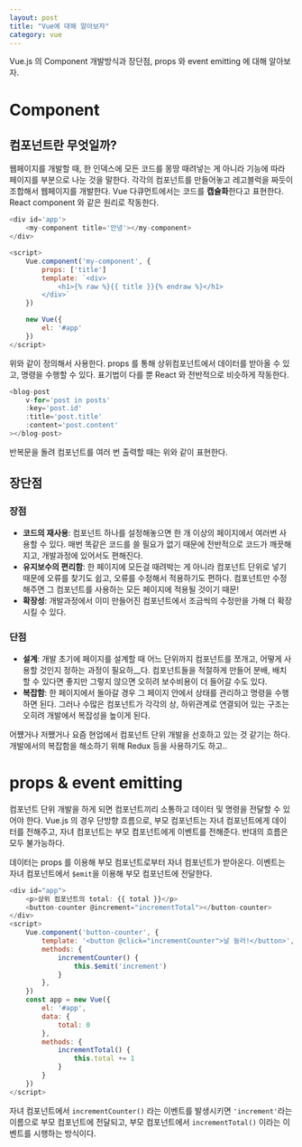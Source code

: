 ```yaml
---
layout: post
title: "Vue에 대해 알아보자"
category: vue
---
```


Vue.js 의 Component 개발방식과 장단점, props 와 event emitting 에 대해 알아보자.

# Component

## 컴포넌트란 무엇일까?

웹페이지를 개발할 때, 한 인덱스에 모든 코드를 몽땅 때려넣는 게 아니라 기능에 따라 페이지를 부분으로 나눈 것을 말한다. 각각의 컴포넌트를 만들어놓고 레고블럭을 짜듯이 조합해서 웹페이지를 개발한다. Vue 다큐먼트에서는 코드를 **캡슐화**한다고 표현한다. React component 와 같은 원리로 작동한다.

```js
<div id='app'>
    <my-component title='안녕'></my-component>
</div>

<script>
	Vue.component('my-component', {
		props: ['title']
		template: `<div>
			<h1>{% raw %}{{ title }}{% endraw %}</h1>
		</div>`
	})

	new Vue({
		el: '#app'
	})
</script>
```

위와 같이 정의해서 사용한다. props 를 통해 상위컴포넌트에서 데이터를 받아올 수 있고, 명령을 수행할 수 있다. 표기법이 다를 뿐 React 와 전반적으로 비슷하게 작동한다.

```js
<blog-post
	v-for='post in posts'
	:key='post.id'
	:title='post.title'
	:content='post.content'
></blog-post>
```

반복문을 돌려 컴포넌트를 여러 번 출력할 때는 위와 같이 표현한다.

## 장단점

### 장점

-   **코드의 재사용**: 컴포넌트 하나를 설정해놓으면 한 개 이상의 페이지에서 여러번 사용할 수 있다. 매번 똑같은 코드를 쓸 필요가 없기 때문에 전반적으로 코드가 깨끗해지고, 개발과정에 있어서도 편해진다.
-   **유지보수의 편리함**: 한 페이지에 모든걸 때려박는 게 아니라 컴포넌트 단위로 넣기 때문에 오류를 찾기도 쉽고, 오류를 수정해서 적용하기도 편하다. 컴포넌트만 수정해주면 그 컴포넌트를 사용하는 모든 페이지에 적용될 것이기 때문!
-   **확장성**: 개발과정에서 이미 만들어진 컴포넌트에서 조금씩의 수정만을 가해 더 확장시킬 수 있다.

### 단점

-   **설계**: 개발 초기에 페이지를 설계할 때 어느 단위까지 컴포넌트를 쪼개고, 어떻게 사용할 것인지 정하는 과정이 필요하\_\_다. 컴포넌트들을 적절하게 만들어 분배, 배치할 수 있다면 좋지만 그렇지 않으면 오히려 보수비용이 더 들어갈 수도 있다.
-   **복잡함**: 한 페이지에서 돌아갈 경우 그 페이지 안에서 상태를 관리하고 명령을 수행하면 된다. 그러나 수많은 컴포넌트가 각각의 상, 하위관계로 연결되어 있는 구조는 오히려 개발에서 복잡성을 높이게 된다.

어쩄거나 저쨌거나 요즘 현업에서 컴포넌트 단위 개발을 선호하고 있는 것 같기는 하다. 개발에서의 복잡함을 해소하기 위해 Redux 등을 사용하기도 하고..

# props & event emitting

컴포넌트 단위 개발을 하게 되면 컴포넌트끼리 소통하고 데이터 및 명령을 전달할 수 있어야 한다. Vue.js 의 경우 단방향 흐름으로, 부모 컴포넌트는 자녀 컴포넌트에게 데이터를 전해주고, 자녀 컴포넌트는 부모 컴포넌트에게 이벤트를 전해준다. 반대의 흐름은 모두 불가능하다.

데이터는 props 를 이용해 부모 컴포넌트로부터 자녀 컴포넌트가 받아온다. 이벤트는 자녀 컴포넌트에서 `$emit`을 이용해 부모 컴포넌트에 전달한다.

```js
<div id="app">
	<p>상위 컴포넌트의 total: {{ total }}</p>
	<button-counter @increment="incrementTotal"></button-counter>
</div>
<script>
	Vue.component('button-counter', {
		template: '<button @click="incrementCounter">날 눌러!</button>',
		methods: {
			incrementCounter() {
				this.$emit('increment')
			}
		},
	})
	const app = new Vue({
		el: '#app',
		data: {
			total: 0
		},
		methods: {
			incrementTotal() {
				this.total += 1
			}
		}
	})
</script>
```

자녀 컴포넌트에서 `incrementCounter()` 라는 이벤트를 발생시키면 `'increment'`라는 이름으로 부모 컴포넌트에 전달되고, 부모 컴포넌트에서 `incrementTotal()` 이라는 이벤트를 시행하는 방식이다.
